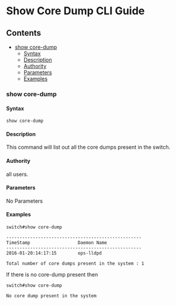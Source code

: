 # Show Core Dump CLI Guide

## Contents

- [show core-dump](#show-core-dump)
	- [Syntax](#syntax)
	- [Description](#description)
	- [Authority](#authority)
	- [Parameters](#parameters)
	- [Examples](#examples)

### show core-dump

#### Syntax
``` show core-dump ```

#### Description
This command will list out all the core dumps present in the switch.

#### Authority
all users.

#### Parameters
No Parameters

#### Examples

```
switch#show core-dump

---------------------------------------------------
TimeStamp                  Daemon Name
---------------------------------------------------
2016-01-20:14:17:15        ops-lldpd

Total number of core dumps present in the system : 1
```


If there is no core-dump present then

```
switch#show core-dump

No core dump present in the system
```


